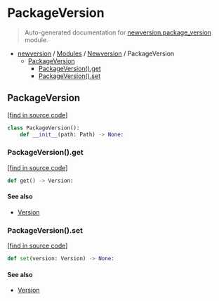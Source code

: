 # PackageVersion

> Auto-generated documentation for [newversion.package_version](https://github.com/vemel/newversion//blob/main/newversion/package_version.py) module.

- [newversion](../README.md#newversion---your-version-manager) / [Modules](../MODULES.md#newversion-modules) / [Newversion](index.md#newversion) / PackageVersion
    - [PackageVersion](#packageversion)
        - [PackageVersion().get](#packageversionget)
        - [PackageVersion().set](#packageversionset)

## PackageVersion

[[find in source code]](https://github.com/vemel/newversion//blob/main/newversion/package_version.py#L13)

```python
class PackageVersion():
    def __init__(path: Path) -> None:
```

### PackageVersion().get

[[find in source code]](https://github.com/vemel/newversion//blob/main/newversion/package_version.py#L195)

```python
def get() -> Version:
```

#### See also

- [Version](version.md#version)

### PackageVersion().set

[[find in source code]](https://github.com/vemel/newversion//blob/main/newversion/package_version.py#L208)

```python
def set(version: Version) -> None:
```

#### See also

- [Version](version.md#version)
